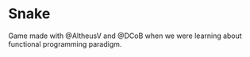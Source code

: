 # Snake
Game made with @AltheusV and @DCoB when we were learning about functional programming paradigm. 
